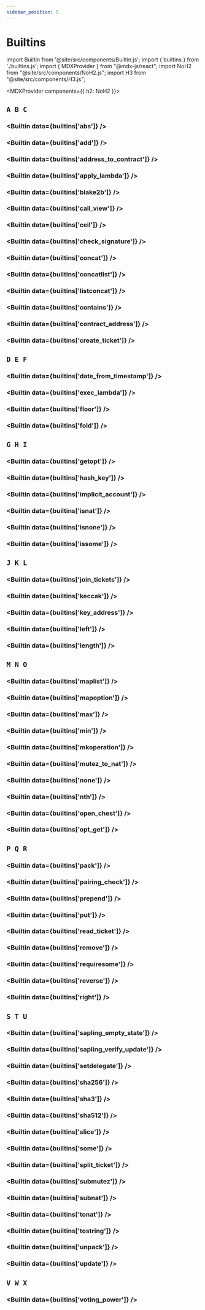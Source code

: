 ```yaml
---
sidebar_position: 5
---
```


# Builtins

import Builtin from '@site/src/components/Builtin.js';
import { builtins } from './builtins.js';
import { MDXProvider } from "@mdx-js/react";
import NoH2 from "@site/src/components/NoH2.js";
import H3 from "@site/src/components/H3.js";

<MDXProvider components={{ h2: NoH2 }}>

## `A B C`

<H3 page="builtins" value={builtins['abs'].sig} />

<Builtin data={builtins['abs']} />

<H3 page="builtins" value={builtins['add'].sig} />

<Builtin data={builtins['add']} />

<H3 page="builtins" value={builtins['address_to_contract'].sig} />

<Builtin data={builtins['address_to_contract']} />

<H3 page="builtins" value={builtins['apply_lambda'].sig} />

<Builtin data={builtins['apply_lambda']} />

<H3 page="builtins" value={builtins['blake2b'].sig} />

<Builtin data={builtins['blake2b']} />

<H3 page="builtins" value={builtins['call_view'].sig}/>

<Builtin data={builtins['call_view']} />

<H3 page="builtins" value={builtins['ceil'].sig} />

<Builtin data={builtins['ceil']} />

<H3 page="builtins" value={builtins['check_signature'].sig} />

<Builtin data={builtins['check_signature']} />

<H3 page="builtins" value={builtins['concat'].sig} />

<Builtin data={builtins['concat']} />

<H3 page="builtins" value={builtins['concatlist'].sig} />

<Builtin data={builtins['concatlist']} />

<H3 page="builtins" value={builtins['listconcat'].sig} />

<Builtin data={builtins['listconcat']} />

<H3 page="builtins" value={builtins['contains'].sig} />

<Builtin data={builtins['contains']} />

<H3 page="builtins" value={builtins['contract_address'].sig} />

<Builtin data={builtins['contract_address']} />

<H3 page="builtins" value={builtins['create_ticket'].sig} />

<Builtin data={builtins['create_ticket']} />

## `D E F`

<H3 page="builtins" value={builtins['date_from_timestamp'].sig} />

<Builtin data={builtins['date_from_timestamp']} />

<H3 page="builtins" value={builtins['exec_lambda'].sig} />

<Builtin data={builtins['exec_lambda']} />

<H3 page="builtins" value={builtins['floor'].sig} />

<Builtin data={builtins['floor']} />

<H3 page="builtins" value={builtins['fold'].sig} />

<Builtin data={builtins['fold']} />

## `G H I`

<H3 page="builtins" value={builtins['getopt'].sig} />

<Builtin data={builtins['getopt']} />

<H3 page="builtins" value={builtins['hash_key'].sig} />

<Builtin data={builtins['hash_key']} />

<H3 page="builtins" value={builtins['implicit_account'].sig} />

<Builtin data={builtins['implicit_account']} />

<H3 page="builtins" value={builtins['isnat'].sig} />

<Builtin data={builtins['isnat']} />

<H3 page="builtins" value={builtins['isnone'].sig} />

<Builtin data={builtins['isnone']} />

<H3 page="builtins" value={builtins['issome'].sig} />

<Builtin data={builtins['issome']} />

## `J K L`

<H3 page="builtins" value={builtins['join_tickets'].sig} />

<Builtin data={builtins['join_tickets']} />

<H3 page="builtins" value={builtins['keccak'].sig} />

<Builtin data={builtins['keccak']} />

<H3 page="builtins" value={builtins['key_address'].sig} />

<Builtin data={builtins['key_address']} />

<H3 page="builtins" value={builtins['left'].sig} />

<Builtin data={builtins['left']} />

<H3 page="builtins" value={builtins['length'].sig} />

<Builtin data={builtins['length']} />

## `M N O`

<H3 page="builtins" value={builtins['maplist'].sig} />

<Builtin data={builtins['maplist']} />

<H3 page="builtins" value={builtins['mapoption'].sig} />

<Builtin data={builtins['mapoption']} />

<H3 page="builtins" value={builtins['max'].sig} />

<Builtin data={builtins['max']} />

<H3 page="builtins" value={builtins['min'].sig} />

<Builtin data={builtins['min']} />

<H3 page="builtins" value={builtins['mkoperation'].sig} />

<Builtin data={builtins['mkoperation']} />

<H3 page="builtins" value={builtins['mutez_to_nat'].sig} />

<Builtin data={builtins['mutez_to_nat']} />

<H3 page="builtins" value={builtins['none'].sig} />

<Builtin data={builtins['none']} />

<H3 page="builtins" value={builtins['nth'].sig} />

<Builtin data={builtins['nth']} />

<H3 page="builtins" value={builtins['open_chest'].sig} />

<Builtin data={builtins['open_chest']} />

<H3 page="builtins" value={builtins['opt_get'].sig} />

<Builtin data={builtins['opt_get']} />

## `P Q R`

<H3 page="builtins" value={builtins['pack'].sig} />

<Builtin data={builtins['pack']} />

<H3 page="builtins" value={builtins['pairing_check'].sig} />

<Builtin data={builtins['pairing_check']} />

<H3 page="builtins" value={builtins['prepend'].sig} />

<Builtin data={builtins['prepend']} />

<H3 page="builtins" value={builtins['put'].sig} />

<Builtin data={builtins['put']} />

<H3 page="builtins" value={builtins['read_ticket'].sig} />

<Builtin data={builtins['read_ticket']} />

<H3 page="builtins" value={builtins['remove'].sig} />

<Builtin data={builtins['remove']} />

<H3 page="builtins" value={builtins['requiresome'].sig} />

<Builtin data={builtins['requiresome']} />

<H3 page="builtins" value={builtins['reverse'].sig} />

<Builtin data={builtins['reverse']} />

<H3 page="builtins" value={builtins['right'].sig} />

<Builtin data={builtins['right']} />

## `S T U`

<H3 page="builtins" value={builtins['sapling_empty_state'].sig} />

<Builtin data={builtins['sapling_empty_state']} />

<H3 page="builtins" value={builtins['sapling_verify_update'].sig} />

<Builtin data={builtins['sapling_verify_update']} />

<H3 page="builtins" value={builtins['setdelegate'].sig} />

<Builtin data={builtins['setdelegate']} />

<H3 page="builtins" value={builtins['sha256'].sig} />

<Builtin data={builtins['sha256']} />

<H3 page="builtins" value={builtins['sha3'].sig} />

<Builtin data={builtins['sha3']} />

<H3 page="builtins" value={builtins['sha512'].sig} />

<Builtin data={builtins['sha512']} />

<H3 page="builtins" value={builtins['slice'].sig} />

<Builtin data={builtins['slice']} />

<H3 page="builtins" value={builtins['some'].sig} />

<Builtin data={builtins['some']} />

<H3 page="builtins" value={builtins['split_ticket'].sig} />

<Builtin data={builtins['split_ticket']} />

<H3 page="builtins" value={builtins['submutez'].sig} />

<Builtin data={builtins['submutez']} />

<H3 page="builtins" value={builtins['subnat'].sig} />

<Builtin data={builtins['subnat']} />

<H3 page="builtins" value={builtins['tonat'].sig} />

<Builtin data={builtins['tonat']} />

<H3 page="builtins" value={builtins['tostring'].sig} />

<Builtin data={builtins['tostring']} />

<H3 page="builtins" value={builtins['unpack'].sig} />

<Builtin data={builtins['unpack']} />

<H3 page="builtins" value={builtins['update'].sig} />

<Builtin data={builtins['update']} />

## `V W X`

<H3 page="builtins" value={builtins['voting_power'].sig} />

<Builtin data={builtins['voting_power']} />














</MDXProvider>